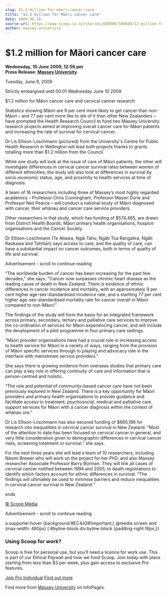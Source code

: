 ```yaml
---
slug: $1-2-million-for-mäori-cancer-care
title: "$1.2 million for Mäori cancer care"
date: 2009-06-10
source-url: https://www.scoop.co.nz/stories/GE0906/S00048/12-million-for-maori-cancer-care.htm
author: massey-university
---
```

$1.2 million for Mäori cancer care
==================================

**Wednesday, 10 June 2009, 12:56 pm**  
**Press Release: [Massey University](https://info.scoop.co.nz/Massey_University)**

  
Tuesday, June 9, 2009

Strictly embargoed until 00:01 Wednesday June 10 2009

$1.2 million for Mäori cancer care and cervical cancer research

Statistics showing Mäori are 9 per cent more likely to get cancer than non-Mäori – and 77 per cent more like to die of it than other New Zealanders – have prompted the Health Research Council to fund two Massey University research projects aimed at improving overall cancer care for Mäori patients and increasing the rate of survival for cervical cancer.

Dr Lis Ellison-Loschmann (pictured) from the University's Centre for Public Health Research in Wellington will lead both projects thanks to grants totalling more than $1.2 million from the Council.

While one study will look at the issue of care of Mäori patients, the other will investigate differences in cervical cancer survival rates between women of different ethnicities; the study will also look at differences in survival by socio-economic status, age, and proximity to health services at time of diagnosis.

A team of 16 researchers including three of Massey’s most highly regarded academics – Professor Chris Cunningham, Professor Mason Durie and Professor Neil Pearce – will conduct a national study of Mäori diagnosed with cancer, their whänau and cancer care service providers.

Other researchers in that study, which has funding of $574,465, are drawn from District Health Boards, Mäori primary health organisations, hospice organisations and the Cancer Society.

Dr Ellison-Loschmann (Te Atiawa, Ngäi Tahu, Ngäti Toa Rangatira, Ngäti Raukawa and Tahitian) says access to care, and the quality of care, can have a substantial impact on cancer outcomes, both in terms of quality of life and survival.

Advertisement - scroll to continue reading





“The worldwide burden of cancer has been increasing for the past few decades,\" she says. "Cancer now surpasses chronic heart disease as the leading cause of death in New Zealand. There is evidence of ethnic differences in cancer incidence and mortality, with an approximately 9 per cent higher age-sex-standardised incidence rate, and a startling 77 per cent higher age-sex-standardised mortality rate for cancer overall in Mäori compared to non-Mäori."

The findings of the study will form the basis for an integrated framework across primary, secondary, tertiary and palliative care services to improve the co-ordination of services for Mäori experiencing cancer, and will include the development of a pilot programme in four primary care settings.

“Mäori provider organisations have had a crucial role in increasing access to health service for Mäori in a variety of ways, ranging from the provision of Mäori specific services through to playing and advocacy role in the interface with mainstream service providers."

She says there is growing evidence from overseas studies that primary care can play a key role in offering continuity of care and information that is person-centred and holistic.

“The role and potential of community-based cancer care have not been previously explored in New Zealand. There is a key opportunity for Mäori providers and primary health organisations to provide guidance and facilitate access to treatment, psychosocial, medical and palliative care support services for Mäori with a cancer diagnosis within the context of whänau ora.”

Dr Lis Ellison-Loschmann has also secured funding of $665,198 for research into inequalities in cervical cancer survival in New Zealand. “Most of the attention to date has been focused on cervical cancer in general, and very little consideration given to demographic differences in cervical cancer risks, screening treatment or survival.” she says.

For the next three years she will lead a team of 10 researchers, including Naomi Brewer who will work on the project for her PhD, and also Massey researcher Associate Professor Barry Borman. They will link all cases of cervical cancer notified between 1994 and 2005, to death registrations to identify which factors account for ethnic differences in survival. “The findings will ultimately be used to minimise barriers and reduce inequalities in cervical cancer survival in New Zealand.”

ends  

[© Scoop Media](http://www.scoop.co.nz/about/terms.html)  

Advertisement - scroll to continue reading



a.supporter:hover {background:#EC4438!important;} @media screen and (max-width: 480px) { #byline-block div.byline-block {padding-right:16px;}}

### Using Scoop for work?

Scoop is free for personal use, but you’ll need a licence for work use. This is part of our Ethical Paywall and how we fund Scoop. Join today with plans starting from less than $3 per week, plus gain access to exclusive _Pro_ features.  
  
[Join Pro Individual](https://pro.scoop.co.nz/Individual/?from=ProIn24) [Find out more](https://pro.scoop.co.nz/using-scoop-for-work/?from=ProIn24)

Find more from [Massey University](https://info.scoop.co.nz/Massey_University) on InfoPages.
